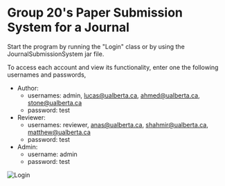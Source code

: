 # Group 20's Paper Submission System for a Journal

Start the program by running the "Login" class or by using the JournalSubmissionSystem jar file.

To access each account and view its functionality, enter one the following usernames and passwords,

  - Author:
    - usernames: admin, lucas@ualberta.ca, ahmed@ualberta.ca, stone@ualberta.ca
    - password: test
  - Reviewer:
    - usernames: reviewer, anas@ualberta.ca, shahmir@ualberta.ca, matthew@ualberta.ca
    - password: test
  - Admin:
    - username: admin
    - password: test

![Login](https://user-images.githubusercontent.com/40903042/54840131-e35cf600-4c91-11e9-8f37-a2da3f71671c.jpg)